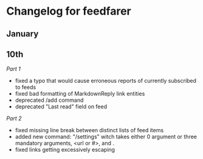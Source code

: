 # Changelog for feedfarer

## January

## 10th 
_Part 1_
- fixed a typo that would cause erroneous reports of currently subscribed to feeds
- fixed bad formatting of MarkdownReply link entities
- deprecated /add command
- deprecated "Last read" field on feed

_Part 2_
- fixed missing line break between distinct lists of feed items
- added new command: "/settings" witch takes either 0 argument or three mandatory arguments, <url or #>, <max number of items in each batch> and <max interval between each batch>.
- fixed links getting excessively escaping